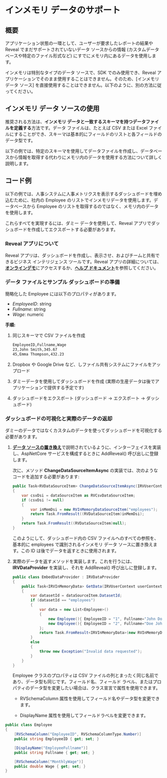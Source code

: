 # インメモリ データのサポート

## 概要

アプリケーション状態の一環として、ユーザーが要求したレポートの結果や Reveal でまだサポートされていないデータ ソースからの情報 (カスタムデータベースや特定のファイル形式など) にすでにメモリ内にあるデータを使用します。

インメモリは特別なタイプのデータ ソースで、SDK でのみ使用でき、Reveal アプリケーションでそのまま使用することはできません。そのため、\[インメモリ データ ソース\] を直接使用することはできません。以下のように、別の方法に従ってください。

## インメモリ データ ソースの使用

推奨される方法は、**インメモリ データと一致するスキーマを持つデータファイルを定義する**方法です。データ ファイルは、たとえば CSV または Excel ファイルにすることができ、スキーマは基本的にフィールドのリストと各フィールドのデータ型です。

以下の例では、特定のスキーマを使用してデータファイルを作成し、データベースから情報を取得する代わりにメモリ内のデータを使用する方法について詳しく説明します。

## コード例

以下の例では、人事システムに人事メトリクスを表示するダッシュボードを埋め込むために、社内の Employee のリストでインメモリデータを使用します。データベースから Employee のリストを取得するのではなく、メモリ内のデータを使用します。

これらすべてを実現するには、ダミー データを使用して、Reveal アプリでダッシュボードを作成してエクスポートする必要があります。

### Reveal アプリについて
Reveal アプリは、ダッシュボードを作成し、表示させ、およびチームと共有できるビジネス インテリジェンス ツールです。Reveal アプリの詳細については、[**オンラインデモ**](https://app.revealbi.io/)にアクセスするか、[**ヘルプ ドキュメント**](https://help.revealbi.io/jp/welcome.html)を参照してください。

### データ ファイルとサンプル ダッシュボードの準備

簡略化した Employee には以下のプロパティがあります。

  - *EmployeeID*: string
  - *Fullname*: string
  - *Wage*: numeric

**手順:**

1.  同じスキーマで CSV ファイルを作成

    ``` xml
    EmployeeID,Fullname,Wage
    23,John Smith,345.67
    45,Emma Thompson,432.23
    ```

2.  Dropbox や Google Drive など、しファイル共有システムにファイルをアップロード

3.  ダミーデータを使用してダッシュボードを作成 (実際の生産データは後でアプリケーションで提供する予定です)

4.  ダッシュボードをエクスポート (ダッシュボード → エクスポート → ダッシュボード)

### ダッシュボードの可視化と実際のデータの返却

ダミーのデータではなくカスタムのデータを使ってダッシュボードを可視化する必要があります。

1.  [**データ ソースの置き換え**](replacing-data-sources/replacing-data-sources-mssql.md)で説明されているように、インターフェイスを実装し、AspNetCore サービスを構成するときに
    AddReveal() 呼び出しに登録します。

    次に、メソッド **ChangeDataSourceItemAsync** の実装では、次のようなコードを追加する必要があります:

    ``` csharp
    public Task<RVDataSourceItem> ChangeDataSourceItemAsync(IRVUserContext userContext, string dashboardId, RVDataSourceItem dataSourceItem)
    {
        var csvDsi = dataSourceItem as RVCsvDataSourceItem;
        if (csvDsi != null)
        {
            var inMemDsi = new RVInMemoryDataSourceItem("employees");
            return Task.FromResult((RVDataSourceItem)inMemDsi);
        }
        return Task.FromResult((RVDataSourceItem)null);
    }
    ```

    このようにして、ダッシュボード内の CSV ファイルへのすべての参照を、基本的に employees で識別されるインメモリ データ ソースに置き換えます。この ID は後でデータを返すときに使用されます。

2.  実際のデータを返すメソッドを実装します。これを行うには、__IRVDataProvider__ を実装し、それを AddReveal() 呼び出しに登録します。

    ``` csharp
    public class EmbedDataProvider : IRVDataProvider
    {
        public Task<IRVInMemoryData> GetData(IRVUserContext userContext, RVInMemoryDataSourceItem dataSourceItem)
        {
            var datasetId = dataSourceItem.DatasetId;
            if (datasetId == "employees")
            {
                var data = new List<Employee>()
                {
                    new Employee(){ EmployeeID = "1", Fullname="John Doe", Wage = 80325.61 },
                    new Employee(){ EmployeeID = "2", Fullname="Doe John", Wage = 10325.61 },
                };
                return Task.FromResult<IRVInMemoryData>(new RVInMemoryData<Employee>(data));
            }
            else
            {
                throw new Exception("Invalid data requested");
            }
        }
    }
    ```

    Employee クラスのプロパティは CSV ファイルの列とまったく同じ名前であり、データ型も同じです。フィールド名、フィールド ラベル、またはプロパティのデータ型を変更したい場合は、クラス宣言で属性を使用できます。
    
      - RVSchemaColumn 属性を使用してフィールド名やデータ型を変更できます。
    
      - DisplayName 属性を使用してフィールドラベルを変更できます。

<!-- end list -->

``` csharp
public class Employee
{
    [RVSchemaColumn("EmployeeID", RVSchemaColumnType.Number)]
    public string EmployeeID { get; set; }

    [DisplayName("EmployeeFullname")]
    public string Fullname { get; set; }

    [RVSchemaColumn("MonthlyWage")]
    public double Wage { get; set; }
}
```